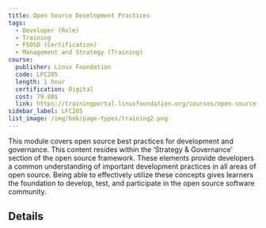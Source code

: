 ```yaml
---
title: Open Source Development Practices
tags: 
  - Developer (Role)
  - Training
  - FSOSD (Certification)
  - Management and Strategy (Training)
course:
  publisher: Linux Foundation
  code: LFC205
  length: 1 hour
  certification: Digital
  cost: 79.00$
  link: https://trainingportal.linuxfoundation.org/courses/open-source-development-practices-lfc205
sidebar_label: LFC205
list_image: /img/bok/page-types/training2.png
---
```


This module covers open source best practices for development and governance. This content resides within the ‘Strategy & Governance’ section of the open source framework. These elements provide developers a common understanding of important development practices in all areas of open source. Being able to effectively utilize these concepts gives learners the foundation to develop, test, and participate in the open source software community.

## Details

<CourseDetails course={frontMatter.course}/>

